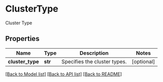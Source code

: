 # ClusterType

Cluster Type

## Properties
Name | Type | Description | Notes
------------ | ------------- | ------------- | -------------
**cluster_type** | **str** | Specifies the cluster types. | [optional] 

[[Back to Model list]](../README.md#documentation-for-models) [[Back to API list]](../README.md#documentation-for-api-endpoints) [[Back to README]](../README.md)


